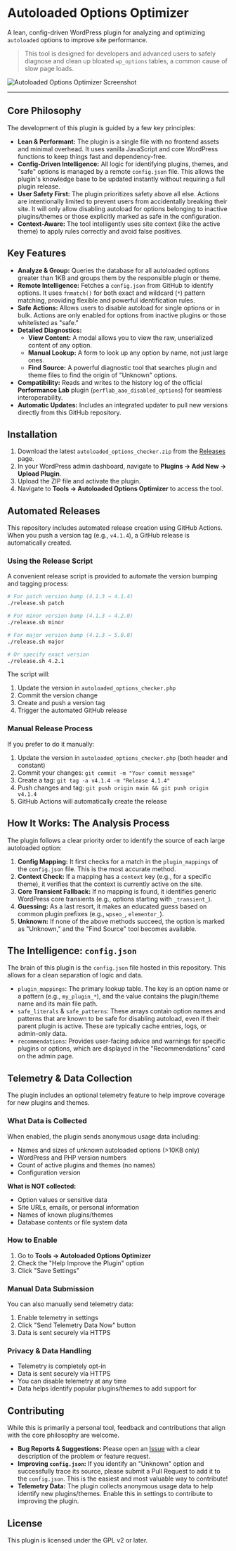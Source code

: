 # Autoloaded Options Optimizer

A lean, config-driven WordPress plugin for analyzing and optimizing `autoloaded` options to improve site performance.

> This tool is designed for developers and advanced users to safely diagnose and clean up bloated `wp_options` tables, a common cause of slow page loads.

![Autoloaded Options Optimizer Screenshot](https://raw.githubusercontent.com/milllan/mill_autoload_options_checker_plugin/main/assets/screenshot-1.png)

---

## Core Philosophy

The development of this plugin is guided by a few key principles:

-   **Lean & Performant:** The plugin is a single file with no frontend assets and minimal overhead. It uses vanilla JavaScript and core WordPress functions to keep things fast and dependency-free.
-   **Config-Driven Intelligence:** All logic for identifying plugins, themes, and "safe" options is managed by a remote `config.json` file. This allows the plugin's knowledge base to be updated instantly without requiring a full plugin release.
-   **User Safety First:** The plugin prioritizes safety above all else. Actions are intentionally limited to prevent users from accidentally breaking their site. It will only allow disabling autoload for options belonging to inactive plugins/themes or those explicitly marked as safe in the configuration.
-   **Context-Aware:** The tool intelligently uses site context (like the active theme) to apply rules correctly and avoid false positives.

## Key Features

-   **Analyze & Group:** Queries the database for all autoloaded options greater than 1KB and groups them by the responsible plugin or theme.
-   **Remote Intelligence:** Fetches a `config.json` from GitHub to identify options. It uses `fnmatch()` for both exact and wildcard (`*`) pattern matching, providing flexible and powerful identification rules.
-   **Safe Actions:** Allows users to disable autoload for single options or in bulk. Actions are only enabled for options from inactive plugins or those whitelisted as "safe."
-   **Detailed Diagnostics:**
    -   **View Content:** A modal allows you to view the raw, unserialized content of any option.
    -   **Manual Lookup:** A form to look up any option by name, not just large ones.
    -   **Find Source:** A powerful diagnostic tool that searches plugin and theme files to find the origin of "Unknown" options.
-   **Compatibility:** Reads and writes to the history log of the official **Performance Lab** plugin (`perflab_aao_disabled_options`) for seamless interoperability.
-   **Automatic Updates:** Includes an integrated updater to pull new versions directly from this GitHub repository.

## Installation

1.  Download the latest `autoloaded_options_checker.zip` from the [Releases](https://github.com/milllan/mill_autoload_options_checker_plugin/releases) page.
2.  In your WordPress admin dashboard, navigate to **Plugins -> Add New -> Upload Plugin**.
3.  Upload the ZIP file and activate the plugin.
4.  Navigate to **Tools -> Autoloaded Options Optimizer** to access the tool.

## Automated Releases

This repository includes automated release creation using GitHub Actions. When you push a version tag (e.g., `v4.1.4`), a GitHub release is automatically created.

### Using the Release Script

A convenient release script is provided to automate the version bumping and tagging process:

```bash
# For patch version bump (4.1.3 → 4.1.4)
./release.sh patch

# For minor version bump (4.1.3 → 4.2.0)
./release.sh minor

# For major version bump (4.1.3 → 5.0.0)
./release.sh major

# Or specify exact version
./release.sh 4.2.1
```

The script will:
1. Update the version in `autoloaded_options_checker.php`
2. Commit the version change
3. Create and push a version tag
4. Trigger the automated GitHub release

### Manual Release Process

If you prefer to do it manually:

1. Update the version in `autoloaded_options_checker.php` (both header and constant)
2. Commit your changes: `git commit -m "Your commit message"`
3. Create a tag: `git tag -a v4.1.4 -m "Release 4.1.4"`
4. Push changes and tag: `git push origin main && git push origin v4.1.4`
5. GitHub Actions will automatically create the release

## How It Works: The Analysis Process

The plugin follows a clear priority order to identify the source of each large autoloaded option:

1.  **Config Mapping:** It first checks for a match in the `plugin_mappings` of the `config.json` file. This is the most accurate method.
2.  **Context Check:** If a mapping has a `context` key (e.g., for a specific theme), it verifies that the context is currently active on the site.
3.  **Core Transient Fallback:** If no mapping is found, it identifies generic WordPress core transients (e.g., options starting with `_transient_`).
4.  **Guessing:** As a last resort, it makes an educated guess based on common plugin prefixes (e.g., `wpseo_`, `elementor_`).
5.  **Unknown:** If none of the above methods succeed, the option is marked as "Unknown," and the "Find Source" tool becomes available.

## The Intelligence: `config.json`

The brain of this plugin is the `config.json` file hosted in this repository. This allows for a clean separation of logic and data.

-   `plugin_mappings`: The primary lookup table. The key is an option name or a pattern (e.g., `my_plugin_*`), and the value contains the plugin/theme name and its main file path.
-   `safe_literals` & `safe_patterns`: These arrays contain option names and patterns that are known to be safe for disabling autoload, even if their parent plugin is active. These are typically cache entries, logs, or admin-only data.
-   `recommendations`: Provides user-facing advice and warnings for specific plugins or options, which are displayed in the "Recommendations" card on the admin page.

## Telemetry & Data Collection

The plugin includes an optional telemetry feature to help improve coverage for new plugins and themes.

### What Data is Collected
When enabled, the plugin sends anonymous usage data including:
- Names and sizes of unknown autoloaded options (>10KB only)
- WordPress and PHP version numbers
- Count of active plugins and themes (no names)
- Configuration version

**What is NOT collected:**
- Option values or sensitive data
- Site URLs, emails, or personal information
- Names of known plugins/themes
- Database contents or file system data

### How to Enable
1. Go to **Tools → Autoloaded Options Optimizer**
2. Check the "Help Improve the Plugin" option
3. Click "Save Settings"

### Manual Data Submission
You can also manually send telemetry data:
1. Enable telemetry in settings
2. Click "Send Telemetry Data Now" button
3. Data is sent securely via HTTPS

### Privacy & Data Handling
- Telemetry is completely opt-in
- Data is sent securely via HTTPS
- You can disable telemetry at any time
- Data helps identify popular plugins/themes to add support for

## Contributing

While this is primarily a personal tool, feedback and contributions that align with the core philosophy are welcome.

-   **Bug Reports & Suggestions:** Please open an [Issue](https://github.com/milllan/mill_autoload_options_checker_plugin/issues) with a clear description of the problem or feature request.
-   **Improving `config.json`:** If you identify an "Unknown" option and successfully trace its source, please submit a Pull Request to add it to the `config.json`. This is the easiest and most valuable way to contribute!
-   **Telemetry Data:** The plugin collects anonymous usage data to help identify new plugins/themes. Enable this in settings to contribute to improving the plugin.

## License

This plugin is licensed under the GPL v2 or later.

